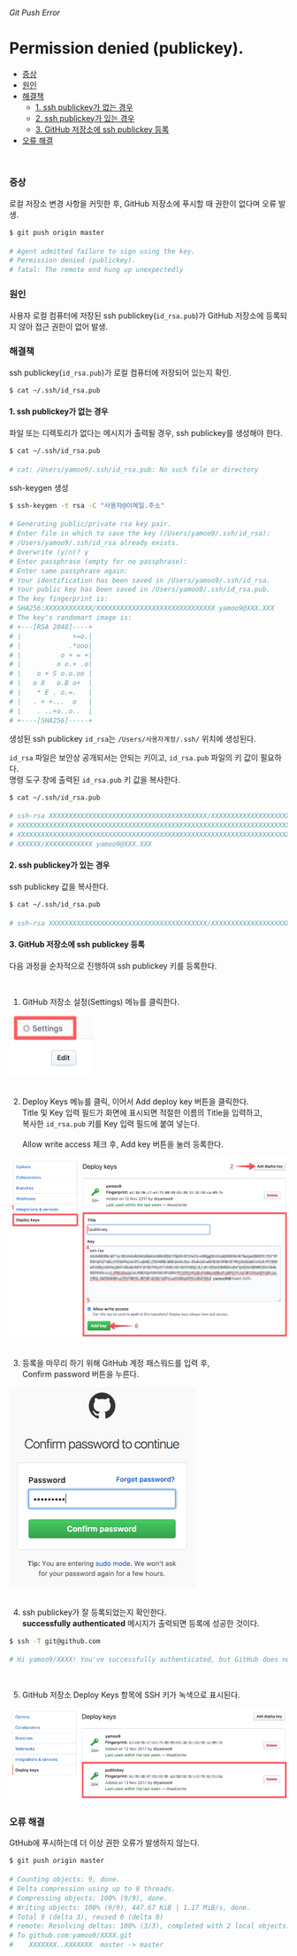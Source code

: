 ###### Git Push Error

# Permission denied (publickey).

- [증상](#증상)
- [원인](#원인)
- [해결책](#해결책)
  - [1. ssh publickey가 없는 경우](#1-ssh-publickey가-없는-경우)
  - [2. ssh publickey가 있는 경우](#2-ssh-publickey가-있는-경우)
  - [3. GitHub 저장소에 ssh publickey 등록](#3-github-저장소에-ssh-publickey-등록)
- [오류 해결](#오류-해결)

<br>

### 증상

로컬 저장소 변경 사항을 커밋한 후, GitHub 저장소에 푸시할 때 권한이 없다며 오류 발생.

```sh
$ git push origin master

# Agent admitted failure to sign using the key.
# Permission denied (publickey).
# fatal: The remote end hung up unexpectedly
```

### 원인

사용자 로컬 컴퓨터에 저장된 ssh publickey(`id_rsa.pub`)가
GitHub 저장소에 등록되지 않아 접근 권한이 없어 발생.

### 해결책

ssh publickey(`id_rsa.pub`)가 로컬 컴퓨터에 저장되어 있는지 확인.

```sh
$ cat ~/.ssh/id_rsa.pub
```

#### 1. ssh publickey가 없는 경우

파일 또는 디렉토리가 없다는 메시지가 출력될 경우, ssh publickey를 생성해야 한다.

```sh
$ cat ~/.ssh/id_rsa.pub

# cat: /Users/yamoo9/.ssh/id_rsa.pub: No such file or directory
```

ssh-keygen 생성

```sh
$ ssh-keygen -t rsa -C "사용자@이메일.주소"

# Generating public/private rsa key pair.
# Enter file in which to save the key (/Users/yamoo9/.ssh/id_rsa):
# /Users/yamoo9/.ssh/id_rsa already exists.
# Overwrite (y/n)? y
# Enter passphrase (empty for no passphrase):
# Enter same passphrase again:
# Your identification has been saved in /Users/yamoo9/.ssh/id_rsa.
# Your public key has been saved in /Users/yamoo9/.ssh/id_rsa.pub.
# The key fingerprint is:
# SHA256:XXXXXXXXXXXX/XXXXXXXXXXXXXXXXXXXXXXXXXXXXXX yamoo9@XXX.XXX
# The key's randomart image is:
# +---[RSA 2048]----+
# |             +=o.|
# |            .*ooo|
# |          o + = +|
# |         o o.+ .o|
# |    o + S o.o.oo |
# |   o X   o.B o+  |
# |    * E . o.=.   |
# |   . + +...  o   |
# |    . ..+o..o..  |
# +----[SHA256]-----+
```

생성된 ssh publickey `id_rsa`는 `/Users/사용자계정/.ssh/` 위치에 생성된다.

`id_rsa` 파일은 보안상 공개되서는 안되는 키이고, `id_rsa.pub` 파일의 키 값이 필요하다.<br>
명령 도구 창에 출력된 `id_rsa.pub` 키 값을 복사한다.

```sh
$ cat ~/.ssh/id_rsa.pub

# ssh-rsa XXXXXXXXXXXXXXXXXXXXXXXXXXXXXXXXXXXXXXXX/XXXXXXXXXXXXXXXXXXXXXXXXXXXXXXXXXXXXXXXXXXXXXXXXXXXXXXXXXXXXXXXXXXXXX
# XXXXXXXXXXXXXXXXXXXXXXXXXXXXXXXXXXXXXXXXXXXXXXXXXXXXXXXXXXXXXXXXXXXXXXXXXXXXXXXXXXXXXXXXXXXXXXXXXXXXXXXXXXXXXXXXXXXXXX
# XXXXXXXXXXXXXXXXXXXXXXXXXXXXXXXXXXXXXXXXXXXXXXXXXXXXXXXXXXXXXXXXXXXXXXXXXXXXXXXXXXXXXXXXXXXXXXXXXXXXXXXXXXXXXXXXXXXXXX
# XXXXXX/XXXXXXXXXXXX yamoo9@XXX.XXX
```

#### 2. ssh publickey가 있는 경우

ssh publickey 값을 복사한다.

```sh
$ cat ~/.ssh/id_rsa.pub

# ssh-rsa XXXXXXXXXXXXXXXXXXXXXXXXXXXXXXXXXXXXXXXX/XXXXXXXXXXXXXXXXXXXXXXXXXXXXXXXXXXXXXXXXXXXXXXXXXXXXXXXXXXXXXXXXXXXXX
```

#### 3. GitHub 저장소에 ssh publickey 등록

다음 과정을 순차적으로 진행하여 ssh publickey 키를 등록한다.

<br>

1) GitHub 저장소 설정(Settings) 메뉴를 클릭한다.

<img src="../_/github-settings.jpg" alt="">

<br>
<br>

2) Deploy Keys 메뉴를 클릭, 이어서 Add deploy key 버튼을 클릭한다.<br>
Title 및 Key 입력 필드가 화면에 표시되면 적절한 이름의 Title을 입력하고,<br>
복사한 `id_rsa.pub` 키를 Key 입력 필드에 붙여 넣는다.<br><br>
Allow write access 체크 후, Add key 버튼을 눌러 등록한다.

<img src="../_/github-deploy-keys-ssh.jpg" alt="">

<br>
<br>

3) 등록을 마무리 하기 위해 GitHub 계정 패스워드를 입력 후,<br>
Confirm password 버튼을 누른다.

<img src="../_/github-password.jpg" alt="">

<br>
<br>

4) ssh publickey가 잘 등록되었는지 확인한다.<br>
__successfully authenticated__ 메시지가 출력되면 등록에 성공한 것이다.

```sh
$ ssh -T git@github.com

# Hi yamoo9/XXXX! You've successfully authenticated, but GitHub does not provide shell access.
```

<br>

5) GitHub 저장소 Deploy Keys 항목에 SSH 키가 녹색으로 표시된다.

<img src="../_/github-register-success.jpg" alt="">

<br>

### 오류 해결

GtHub에 푸시하는데 더 이상 권한 오류가 발생하지 않는다.

```sh
$ git push origin master

# Counting objects: 9, done.
# Delta compression using up to 8 threads.
# Compressing objects: 100% (9/9), done.
# Writing objects: 100% (9/9), 447.67 KiB | 1.17 MiB/s, done.
# Total 9 (delta 3), reused 0 (delta 0)
# remote: Resolving deltas: 100% (3/3), completed with 2 local objects.
# To github.com:yamoo9/XXXX.git
#    XXXXXXX..XXXXXXX  master -> master
```